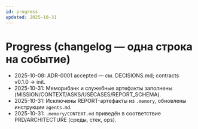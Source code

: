 ```yaml
---
id: progress
updated: 2025-10-31
---
```


# Progress (changelog — одна строка на событие)

- 2025-10-08: ADR-0001 accepted — см. DECISIONS.md; contracts v0.1.0 → init.
- 2025-10-31: Меморибанк и служебные артефакты заполнены (MISSION/CONTEXT/ASKS/USECASES/REPORT_SCHEMA).
- 2025-10-31: Исключены REPORT-артефакты из `.memory`, обновлены инструкции `agents.md`.
- 2025-10-31: `.memory/CONTEXT.md` приведён в соответствие PRD/ARCHITECTURE (среды, стек, ops).
